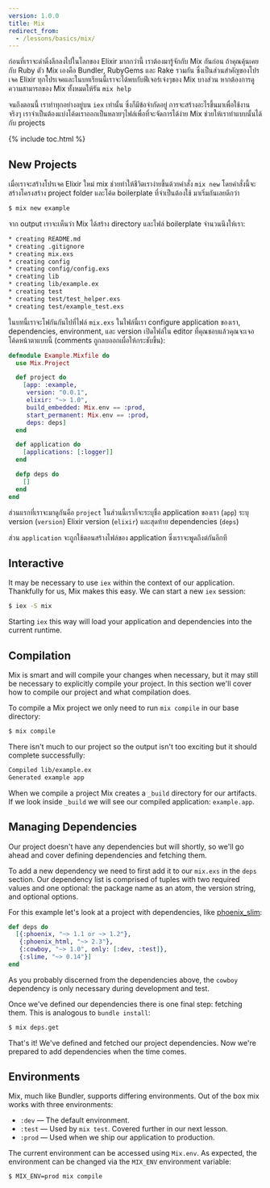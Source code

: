 ```yaml
---
version: 1.0.0
title: Mix
redirect_from:
  - /lessons/basics/mix/
---
```


ก่อนที่เราจะดำดิ่งลึกลงไปในโลกของ Elixir มากกว่านี้ เราต้องมารู้จักกับ Mix กันก่อน ถ้าคุณคุ้นเคยกับ Ruby ตัว Mix เองคือ Bundler, RubyGems และ Rake รวมกัน ซึ่งเป็นส่วนสำคัญของโปรเจค Elixir ทุกโปรเจคและในบทเรียนนี้เราจะได้พบกับฟีเจอร์เจ๋งๆของ Mix บางส่วน หากต้องการดูความสามารถของ Mix ทั้งหมดให้รัน `mix help`

จนถึงตอนนี้ เราทำทุกอย่างอยู่บน `iex` เท่านั้น ซึ่งก็มีข้อจำกัดอยู่ การจะสร้างอะไรขึ้นมาเพื่อใช้งานจริงๆ เราจำเป็นต้องแบ่งโค้ดเราออกเป็นหลายๆไฟล์เพื่อที่จะจัดการได้ง่าย Mix ช่วยให้เราทำแบบนั้นได้กับ projects

{% include toc.html %}

## New Projects

เมื่อเราจะสร้างโปรเจค Elixir ใหม่ mix ช่วยทำให้ชีวิตเราง่ายขึ้นด้วยคำสั่ง `mix new` โดยคำสั่งนี้จะสร้างโครงสร้าง project folder และโค้ด boilerplate ที่จำเป็นต้องใช้ มาเริ่มกันเลยดีกว่า

```bash
$ mix new example
```

จาก output เราจะเห็นว่า Mix ได้สร้าง directory และไฟล์ boilerplate จำนวนนึงให้เรา:

```bash
* creating README.md
* creating .gitignore
* creating mix.exs
* creating config
* creating config/config.exs
* creating lib
* creating lib/example.ex
* creating test
* creating test/test_helper.exs
* creating test/example_test.exs
```

ในบทนี้เราจะโฟกันกันไปที่ไฟล์ `mix.exs` ในไฟล์นี้เรา configure application ของเรา, dependencies, environment, และ version เปิดไฟล์ใน editor ที่คุณชอบแล้วคุณจะเจอโค้ดหน้าตาแบบนี้ (comments ถูกลบออกเผื่อให้กระชับขึ้น):

```elixir
defmodule Example.Mixfile do
  use Mix.Project

  def project do
    [app: :example,
     version: "0.0.1",
     elixir: "~> 1.0",
     build_embedded: Mix.env == :prod,
     start_permanent: Mix.env == :prod,
     deps: deps]
  end

  def application do
    [applications: [:logger]]
  end

  defp deps do
    []
  end
end
```

ส่วนแรกที่เราจะมาดูกันคือ `project` ในส่วนนี้เราก็จะระบุชื่อ application ของเรา (`app`) ระบุ version (`version`) Elixir version (`elixir`) และสุดท้าย dependencies (`deps`)

ส่วน `application` จะถูกใช้ตอนสร้างไฟล์ของ application ซึ่งเราจะพูดถึงต่กันอีกที

## Interactive

It may be necessary to use `iex` within the context of our application.  Thankfully for us, Mix makes this easy.  We can start a new `iex` session:

```bash
$ iex -S mix
```

Starting `iex` this way will load your application and dependencies into the current runtime.

## Compilation

Mix is smart and will compile your changes when necessary, but it may still be necessary to explicitly compile your project.  In this section we'll cover how to compile our project and what compilation does.

To compile a Mix project we only need to run `mix compile` in our base directory:

```bash
$ mix compile
```

There isn't much to our project so the output isn't too exciting but it should complete successfully:

```bash
Compiled lib/example.ex
Generated example app
```

When we compile a project Mix creates a `_build` directory for our artifacts.  If we look inside `_build` we will see our compiled application: `example.app`.

## Managing Dependencies

Our project doesn't have any dependencies but will shortly, so we'll go ahead and cover defining dependencies and fetching them.

To add a new dependency we need to first add it to our `mix.exs` in the `deps` section.  Our dependency list is comprised of tuples with two required values and one optional: the package name as an atom, the version string, and optional options.

For this example let's look at a project with dependencies, like [phoenix_slim](https://github.com/doomspork/phoenix_slim):

```elixir
def deps do
  [{:phoenix, "~> 1.1 or ~> 1.2"},
   {:phoenix_html, "~> 2.3"},
   {:cowboy, "~> 1.0", only: [:dev, :test]},
   {:slime, "~> 0.14"}]
end
```

As you probably discerned from the dependencies above, the `cowboy` dependency is only necessary during development and test.

Once we've defined our dependencies there is one final step: fetching them.  This is analogous to `bundle install`:

```bash
$ mix deps.get
```

That's it!  We've defined and fetched our project dependencies.  Now we're prepared to add dependencies when the time comes.

## Environments

Mix, much like Bundler, supports differing environments.  Out of the box mix works with three environments:

+ `:dev` — The default environment.
+ `:test` — Used by `mix test`. Covered further in our next lesson.
+ `:prod` — Used when we ship our application to production.

The current environment can be accessed using `Mix.env`.  As expected, the environment can be changed via the `MIX_ENV` environment variable:

```bash
$ MIX_ENV=prod mix compile
```
